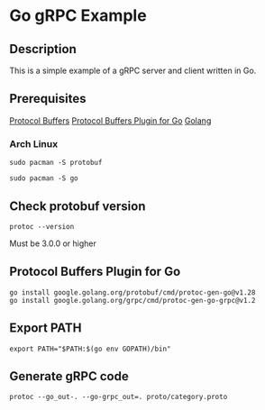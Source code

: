 # Go gRPC Example

## Description

This is a simple example of a gRPC server and client written in Go.

## Prerequisites
[Protocol Buffers](https://protobuf.dev/)
[Protocol Buffers Plugin for Go](https://developers.google.com/protocol-buffers/docs/gotutorial)
[Golang](https://golang.org/)

### Arch Linux
```
sudo pacman -S protobuf

sudo pacman -S go
```

## Check protobuf version
```
protoc --version
```
Must be 3.0.0 or higher

## Protocol Buffers Plugin for Go
```
go install google.golang.org/protobuf/cmd/protoc-gen-go@v1.28
go install google.golang.org/grpc/cmd/protoc-gen-go-grpc@v1.2
```

## Export PATH
```
export PATH="$PATH:$(go env GOPATH)/bin"
```

## Generate gRPC code
```
protoc --go_out-. --go-grpc_out=. proto/category.proto
```